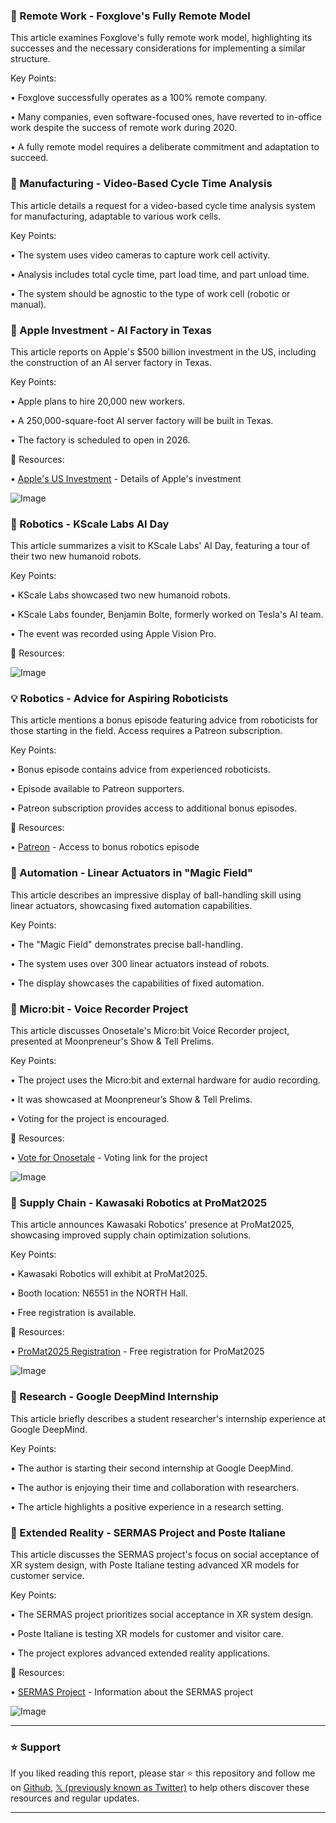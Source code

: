 ### 🤖 Remote Work - Foxglove's Fully Remote Model

This article examines Foxglove's fully remote work model, highlighting its successes and the necessary considerations for implementing a similar structure.

Key Points:

• Foxglove successfully operates as a 100% remote company.


•  Many companies, even software-focused ones, have reverted to in-office work despite the success of remote work during 2020.


•  A fully remote model requires a deliberate commitment and adaptation to succeed.



### 🚀 Manufacturing - Video-Based Cycle Time Analysis

This article details a request for a video-based cycle time analysis system for manufacturing, adaptable to various work cells.

Key Points:

•  The system uses video cameras to capture work cell activity.


•  Analysis includes total cycle time, part load time, and part unload time.


•  The system should be agnostic to the type of work cell (robotic or manual).



### 🚀 Apple Investment - AI Factory in Texas

This article reports on Apple's $500 billion investment in the US, including the construction of an AI server factory in Texas.

Key Points:

•  Apple plans to hire 20,000 new workers.


•  A 250,000-square-foot AI server factory will be built in Texas.


•  The factory is scheduled to open in 2026.


🔗 Resources:

• [Apple's US Investment](https://theaibothub.substack.com/p/apple-to-invest-500-billion-in-us…) - Details of Apple's investment

![Image](https://pbs.twimg.com/media/GkknokfWQAAu9Eo?format=jpg&name=small)


### 🤖 Robotics - KScale Labs AI Day

This article summarizes a visit to KScale Labs' AI Day, featuring a tour of their two new humanoid robots.

Key Points:

•  KScale Labs showcased two new humanoid robots.


•  KScale Labs founder, Benjamin Bolte, formerly worked on Tesla's AI team.


•  The event was recorded using Apple Vision Pro.


🔗 Resources:

![Image](https://pbs.twimg.com/amplify_video_thumb/1893564140939288576/img/WQi1m_uJeFacWqQS.jpg)


### 💡 Robotics - Advice for Aspiring Roboticists

This article mentions a bonus episode featuring advice from roboticists for those starting in the field.  Access requires a Patreon subscription.

Key Points:

• Bonus episode contains advice from experienced roboticists.


•  Episode available to Patreon supporters.


•  Patreon subscription provides access to additional bonus episodes.


🔗 Resources:

• [Patreon](https://www.patreon.com/) - Access to bonus robotics episode


### 🤖 Automation - Linear Actuators in "Magic Field"

This article describes an impressive display of ball-handling skill using linear actuators, showcasing fixed automation capabilities.

Key Points:

•  The "Magic Field" demonstrates precise ball-handling.


•  The system uses over 300 linear actuators instead of robots.


•  The display showcases the capabilities of fixed automation.



### 🚀  Micro:bit - Voice Recorder Project

This article discusses Onosetale's Micro:bit Voice Recorder project, presented at Moonpreneur's Show & Tell Prelims.

Key Points:

•  The project uses the Micro:bit and external hardware for audio recording.


•  It was showcased at Moonpreneur’s Show & Tell Prelims.


•  Voting for the project is encouraged.


🔗 Resources:

• [Vote for Onosetale](https://moonpreneur.com/mooncampaigns/project/voice-recorder-65653…) - Voting link for the project

![Image](https://pbs.twimg.com/media/Gkj7ITDXcAAjQ35?format=jpg&name=small)


### 🚀 Supply Chain - Kawasaki Robotics at ProMat2025

This article announces Kawasaki Robotics' presence at ProMat2025, showcasing improved supply chain optimization solutions.

Key Points:

•  Kawasaki Robotics will exhibit at ProMat2025.


•  Booth location: N6551 in the NORTH Hall.


• Free registration is available.


🔗 Resources:

• [ProMat2025 Registration](https://okt.to/TngYpP) - Free registration for ProMat2025

![Image](https://pbs.twimg.com/ext_tw_video_thumb/1894039638479622144/pu/img/YiHwftlFgDuhu0Wp.jpg)


### 🤖 Research - Google DeepMind Internship

This article briefly describes a student researcher's internship experience at Google DeepMind.

Key Points:

•  The author is starting their second internship at Google DeepMind.


•  The author is enjoying their time and collaboration with researchers.


•  The article highlights a positive experience in a research setting.


### 🤖 Extended Reality - SERMAS Project and Poste Italiane

This article discusses the SERMAS project's focus on social acceptance of XR system design, with Poste Italiane testing advanced XR models for customer service.

Key Points:

• The SERMAS project prioritizes social acceptance in XR system design.


• Poste Italiane is testing XR models for customer and visitor care.


•  The project explores advanced extended reality applications.


🔗 Resources:

• [SERMAS Project](https://sermasproject.eu) - Information about the SERMAS project

![Image](https://pbs.twimg.com/media/Gkjxgj5WMAAdMpx?format=jpg&name=small)


---

### ⭐️ Support

If you liked reading this report, please star ⭐️ this repository and follow me on [Github](https://github.com/Drix10), [𝕏 (previously known as Twitter)](https://x.com/DRIX_10_) to help others discover these resources and regular updates.

---